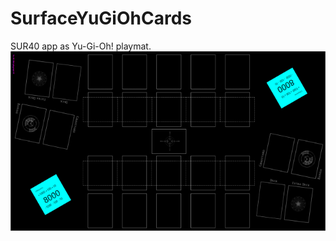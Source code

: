 SurfaceYuGiOhCards
==================
SUR40 app as Yu-Gi-Oh! playmat.
![Screenshot](https://raw.githubusercontent.com/halllo/SurfaceYuGiOhCards/master/screenshot.png)